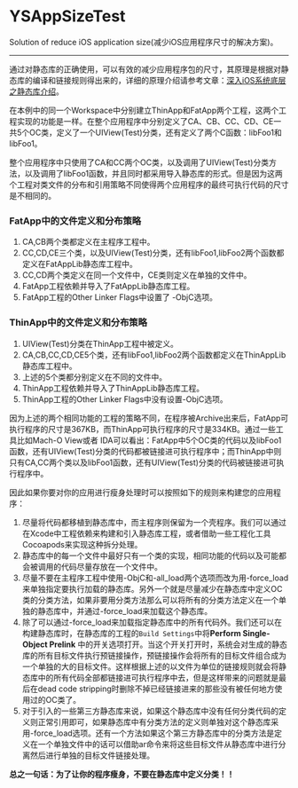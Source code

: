 # YSAppSizeTest
Solution of reduce iOS application size(减少iOS应用程序尺寸的解决方案)。

---

通过对静态库的正确使用，可以有效的减少应用程序包的尺寸，其原理是根据对静态库的编译和链接规则得出来的，详细的原理介绍请参考文章：[深入iOS系统底层之静态库介绍](https://www.jianshu.com/p/ef3415255808)。

在本例中的同一个Workspace中分别建立ThinApp和FatApp两个工程，这两个工程实现的功能是一样。在整个应用程序中分别定义了CA、CB、CC、CD、CE一共5个OC类，定义了一个UIView(Test)分类，还有定义了两个C函数：libFoo1和libFoo1。

整个应用程序中只使用了CA和CC两个OC类，以及调用了UIView(Test)分类方法，以及调用了libFoo1函数，并且同时都采用导入静态库的形式。但是因为这两个工程对类文件的分布和引用策略不同使得两个应用程序的最终可执行代码的尺寸是不相同的。

### FatApp中的文件定义和分布策略
1. CA,CB两个类都定义在主程序工程中。
2. CC,CD,CE三个类，以及UIView(Test)分类，还有libFoo1,libFoo2两个函数都定义在FatAppLib静态库工程中。
3. CC,CD两个类定义在同一个文件中，CE类则定义在单独的文件中。
3. FatApp工程依赖并导入了FatAppLib静态库工程。
4. FatApp工程的Other Linker Flags中设置了 -ObjC选项。

### ThinApp中的文件定义和分布策略
1. UIView(Test)分类在ThinApp工程中被定义。
2. CA,CB,CC,CD,CE5个类，还有libFoo1,libFoo2两个函数都定义在ThinAppLib静态库工程中。
3. 上述的5个类都分别定义在不同的文件中。
4. ThinApp工程依赖并导入了ThinAppLib静态库工程。
5. ThinApp工程的Other Linker Flags中没有设置-ObjC选项。


因为上述的两个相同功能的工程的策略不同，在程序被Archive出来后，FatApp可执行程序的尺寸是367KB，而ThinApp可执行程序的尺寸是334KB。通过一些工具比如Mach-O View或者 IDA可以看出：FatApp中5个OC类的代码以及libFoo1函数，还有UIView(Test)分类的代码都被链接进可执行程序中；而ThinApp中则只有CA,CC两个类以及libFoo1函数，还有UIView(Test)分类的代码被链接进可执行程序中。

因此如果你要对你的应用进行瘦身处理时可以按照如下的规则来构建您的应用程序：

1. 尽量将代码都移植到静态库中，而主程序则保留为一个壳程序。我们可以通过在Xcode中工程依赖来构建和引入静态库工程，或者借助一些工程化工具Cocoapods来实现这种拆分处理。
2. 静态库中的每一个文件中最好只有一个类的实现，相同功能的代码以及可能都会被调用的代码尽量存放在一个文件中。
3. 尽量不要在主程序工程中使用-ObjC和-all_load两个选项而改为用-force_load 来单独指定要执行加载的静态库。另外一个就是尽量减少在静态库中定义OC类的分类方法，如果非要用分类方法那么可以将所有的分类方法定义在一个单独的静态库中，并通过-force_load来加载这个静态库。
4.  除了可以通过-force_load来加载指定静态库中的所有代码外。我们还可以在构建静态库时，在静态库的工程的`Build Settings`中将**Perform Single-Object Prelink** 中的开关选项打开。当这个开关打开时，系统会对生成的静态库的所有目标文件执行预链接操作，预链接操作会将所有的目标文件组合成为一个单独的大的目标文件。这样根据上述的以文件为单位的链接规则就会将静态库中的所有代码全部都链接进可执行程序中去，但是这样带来的问题就是最后在dead code stripping时删除不掉已经链接进来的那些没有被任何地方使用过的OC类了。
5. 对于引入的一些第三方静态库来说，如果这个静态库中没有任何分类代码的定义则正常引用即可，如果静态库中有分类方法的定义则单独对这个静态库采用-force_load选项。还有一个方法如果这个第三方静态库中的分类方法是定义在一个单独文件中的话可以借助ar命令来将这些目标文件从静态库中进行分离然后进行单独的目标文件链接处理。

**总之一句话：为了让你的程序瘦身，不要在静态库中定义分类！！**

